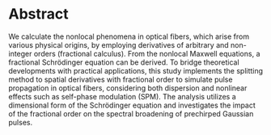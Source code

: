 # Abstract

We calculate the nonlocal phenomena in optical fibers, which arise from various physical origins, by employing derivatives of arbitrary and non-integer orders (fractional calculus). From the nonlocal Maxwell equations, a fractional Schrödinger equation can be derived. To bridge theoretical developments with practical applications, this study implements the splitting method to spatial derivatives with fractional order to simulate pulse propagation in optical fibers, considering both dispersion and nonlinear effects such as self-phase modulation (SPM). The analysis utilizes a dimensional form of the Schrödinger equation and investigates the impact of the fractional order on the spectral broadening of prechirped Gaussian pulses.